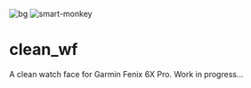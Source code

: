 ![bg](https://user-images.githubusercontent.com/50113423/129477563-7c747189-b8d3-4525-8e33-2b9e71919733.png)
![smart-monkey](https://user-images.githubusercontent.com/50113423/129473624-1d1e4700-b440-4e26-8de6-4b535aaa9c9f.png)
# clean_wf
A clean watch face for Garmin Fenix 6X Pro. Work in progress...
